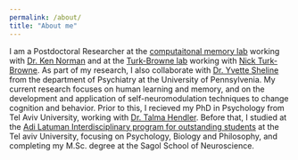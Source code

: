```yaml
---
permalink: /about/
title: "About me"
---
```


I am a Postdoctoral Researcher at the [computaitonal memory lab](https://compmem.princeton.edu/) working with [Dr. Ken Norman](https://pni.princeton.edu/people/kenneth-norman) and at the [Turk-Browne lab](https://ntblab.yale.edu/) working with [Nick Turk-Browne](https://psychology.yale.edu/people/nick-turk-browne). As part of my research, I also collaborate with [Dr. Yvette Sheline](https://www.med.upenn.edu/apps/faculty/index.php/g275/p8659512) from the department of Psychiatry at the University of Pennsylvenia. My current research focuses on human learning and memory, and on the development and application of self-neuromodulation techniques to change cognition and behavior. Prior to this, I recieved my PhD in Psychology from Tel Aviv University, working with [Dr. Talma Hendler](https://english.tau.ac.il/profile/thendler). Before that, I studied at the [Adi Latuman Interdisciplinary program for outstanding students](https://excellent.tau.ac.il/english) at the Tel aviv University, focusing on Psychology, Biology and Philosophy, and completing my M.Sc. degree at the Sagol School of Neuroscience.
